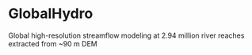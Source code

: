 # GlobalHydro
Global high-resolution streamflow modeling at 2.94 million river reaches extracted from ~90 m DEM
